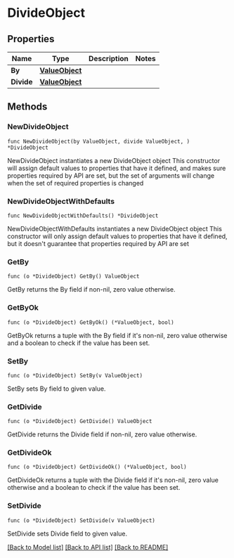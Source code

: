 # DivideObject

## Properties

Name | Type | Description | Notes
------------ | ------------- | ------------- | -------------
**By** | [**ValueObject**](ValueObject.md) |  | 
**Divide** | [**ValueObject**](ValueObject.md) |  | 

## Methods

### NewDivideObject

`func NewDivideObject(by ValueObject, divide ValueObject, ) *DivideObject`

NewDivideObject instantiates a new DivideObject object
This constructor will assign default values to properties that have it defined,
and makes sure properties required by API are set, but the set of arguments
will change when the set of required properties is changed

### NewDivideObjectWithDefaults

`func NewDivideObjectWithDefaults() *DivideObject`

NewDivideObjectWithDefaults instantiates a new DivideObject object
This constructor will only assign default values to properties that have it defined,
but it doesn't guarantee that properties required by API are set

### GetBy

`func (o *DivideObject) GetBy() ValueObject`

GetBy returns the By field if non-nil, zero value otherwise.

### GetByOk

`func (o *DivideObject) GetByOk() (*ValueObject, bool)`

GetByOk returns a tuple with the By field if it's non-nil, zero value otherwise
and a boolean to check if the value has been set.

### SetBy

`func (o *DivideObject) SetBy(v ValueObject)`

SetBy sets By field to given value.


### GetDivide

`func (o *DivideObject) GetDivide() ValueObject`

GetDivide returns the Divide field if non-nil, zero value otherwise.

### GetDivideOk

`func (o *DivideObject) GetDivideOk() (*ValueObject, bool)`

GetDivideOk returns a tuple with the Divide field if it's non-nil, zero value otherwise
and a boolean to check if the value has been set.

### SetDivide

`func (o *DivideObject) SetDivide(v ValueObject)`

SetDivide sets Divide field to given value.



[[Back to Model list]](../README.md#documentation-for-models) [[Back to API list]](../README.md#documentation-for-api-endpoints) [[Back to README]](../README.md)


